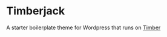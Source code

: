 # Timberjack
A starter boilerplate theme for Wordpress that runs on [Timber](https://github.com/jarednova/timber)